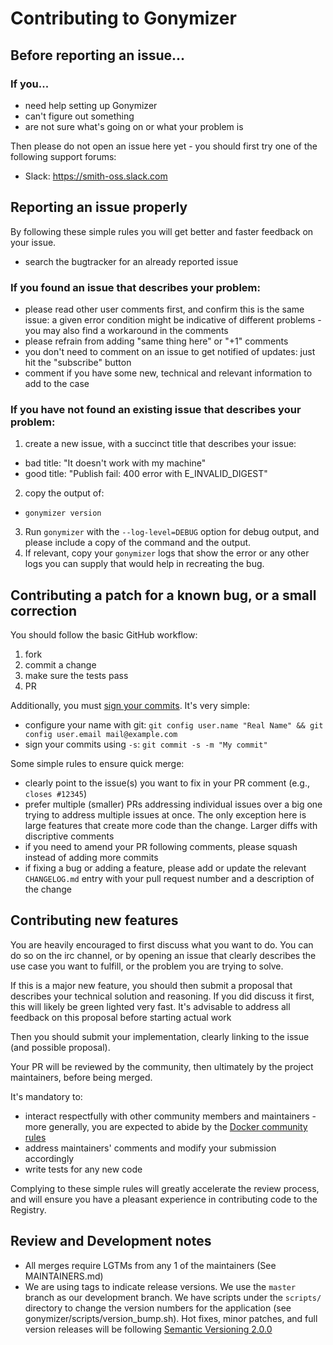 # Contributing to Gonymizer

## Before reporting an issue...

### If you...

 - need help setting up Gonymizer
 - can't figure out something
 - are not sure what's going on or what your problem is

Then please do not open an issue here yet - you should first try one of the following support forums:

 - Slack: https://smith-oss.slack.com

## Reporting an issue properly

By following these simple rules you will get better and faster feedback on your issue.

 - search the bugtracker for an already reported issue

### If you found an issue that describes your problem:

 - please read other user comments first, and confirm this is the same issue: a given error condition might be indicative of different problems - you may also find a workaround in the comments
 - please refrain from adding "same thing here" or "+1" comments
 - you don't need to comment on an issue to get notified of updates: just hit the "subscribe" button
 - comment if you have some new, technical and relevant information to add to the case

### If you have not found an existing issue that describes your problem:

 1. create a new issue, with a succinct title that describes your issue:
   - bad title: "It doesn't work with my machine"
   - good title: "Publish fail: 400 error with E_INVALID_DIGEST"
 2. copy the output of:
   - `gonymizer version`
 3. Run `gonymizer` with the `--log-level=DEBUG` option for debug output, and please include a copy of the command and the output.
 4. If relevant, copy your `gonymizer` logs that show the error or any other logs you can supply that would help in recreating the bug.

## Contributing a patch for a known bug, or a small correction

You should follow the basic GitHub workflow:

 1. fork
 2. commit a change
 3. make sure the tests pass
 4. PR

Additionally, you must [sign your commits](https://github.com/docker/docker/blob/master/CONTRIBUTING.md#sign-your-work). It's very simple:

 - configure your name with git: `git config user.name "Real Name" && git config user.email mail@example.com`
 - sign your commits using `-s`: `git commit -s -m "My commit"`

Some simple rules to ensure quick merge:

 - clearly point to the issue(s) you want to fix in your PR comment (e.g., `closes #12345`)
 - prefer multiple (smaller) PRs addressing individual issues over a big one trying to address multiple issues at once. The only exception here is large features that create more code than the change. Larger diffs with discriptive comments
 - if you need to amend your PR following comments, please squash instead of adding more commits
 - if fixing a bug or adding a feature, please add or update the relevant `CHANGELOG.md` entry with your pull request number
   and a description of the change

## Contributing new features

You are heavily encouraged to first discuss what you want to do. You can do so on the irc channel, or by opening an issue that clearly describes the use case you want to fulfill, or the problem you are trying to solve.

If this is a major new feature, you should then submit a proposal that describes your technical solution and reasoning.
If you did discuss it first, this will likely be green lighted very fast. It's advisable to address all feedback on this proposal before starting actual work

Then you should submit your implementation, clearly linking to the issue (and possible proposal).

Your PR will be reviewed by the community, then ultimately by the project maintainers, before being merged.

It's mandatory to:

 - interact respectfully with other community members and maintainers - more generally, you are expected to abide by the [Docker community rules](https://github.com/docker/docker/blob/master/CONTRIBUTING.md#docker-community-guidelines)
 - address maintainers' comments and modify your submission accordingly
 - write tests for any new code

Complying to these simple rules will greatly accelerate the review process, and will ensure you have a pleasant experience in contributing code to the Registry.

## Review and Development notes

- All merges require LGTMs from any 1 of the maintainers (See MAINTAINERS.md)
- We are using tags to indicate release versions. We use the `master` branch as our development branch.  We have scripts under the `scripts/` directory to change the version numbers for the application (see gonymizer/scripts/version_bump.sh).  Hot fixes, minor patches, and full version releases will be following [Semantic Versioning 2.0.0](https://semver.org/#semantic-versioning-200)
